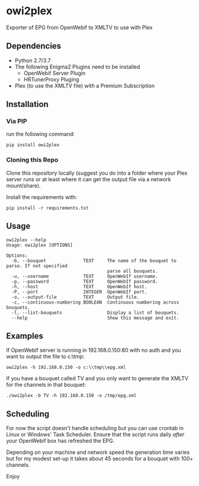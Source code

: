 # owi2plex
Exporter of EPG from OpenWebif to XMLTV to use with Plex

## Dependencies
* Python 2.7/3.7
* The following Enigma2 Plugins need to be installed 
  * OpenWebif Server Plugin
  * HRTunerProxy Pluging
* Plex (to use the XMLTV file) with a Premium Subscription

## Installation
### Via PIP
run the following command:

`pip install owi2plex`

### Cloning this Repo
Clone this repository locally (suggest you do into a folder where your Plex server runs or at least where it can get the output file via a network mount/share).

Install the requirements with:

`pip install -r requirements.txt`

## Usage
```
owi2plex --help
Usage: owi2plex [OPTIONS]

Options:
  -b, --bouquet              TEXT     The name of the bouquet to parse. If not specified
                                      parse all bouquets.
  -u, --username             TEXT     OpenWebIf username.
  -p, --password             TEXT     OpenWebIf password.
  -h, --host                 TEXT     OpenWebIf host.
  -P, --port                 INTEGER  OpenWebIf port.
  -o, --output-file          TEXT     Output file.
  -c, --continuous-numbering BOOLEAN  Continuous numbering across bouquets.
  -l, --list-bouquets                 Display a list of bouquets.
  --help                              Show this message and exit.
```

## Examples

If OpenWebif server is running in 192.168.0.150:80 with no auth and you want to output the file to c:\tmp\:

`owi2plex -h 192.168.0.150 -o c:\\tmp\\epg.xml`

If you have a bouquet called TV and you only want to generate the XMLTV for the channels in that bouquet:

`./owi2plex -b TV -h 192.168.0.150 -o /tmp/epg.xml`

## Scheduling

For now the script doesn't handle scheduling but you can use crontab in Linux or Windows' Task Scheduler. Ensure that the script runs daily *after* your OpenWebif box has refreshed the EPG.

Depending on your machine and network speed the generation time varies but for my modest set-up it takes about 45 seconds for a bouquet with 100+ channels.

Enjoy
